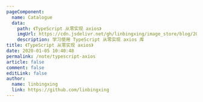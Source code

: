 ```yaml
---
pageComponent:
  name: Catalogue
  data:
    path: 《TypeScript 从零实现 axios》
    imgUrl: https://cdn.jsdelivr.net/gh/linbingxing/image_store/blog/20200105104632.png
    description: 学习使用 TypeScript 从零实现 axios 库
title: 《TypeScript 从零实现 axios》
date: 2020-01-05 10:40:48
permalink: /note/typescript-axios
article: false
comment: false
editLink: false
author:
  name: linbingxing
  link: https://github.com/linbingxing
---
```

